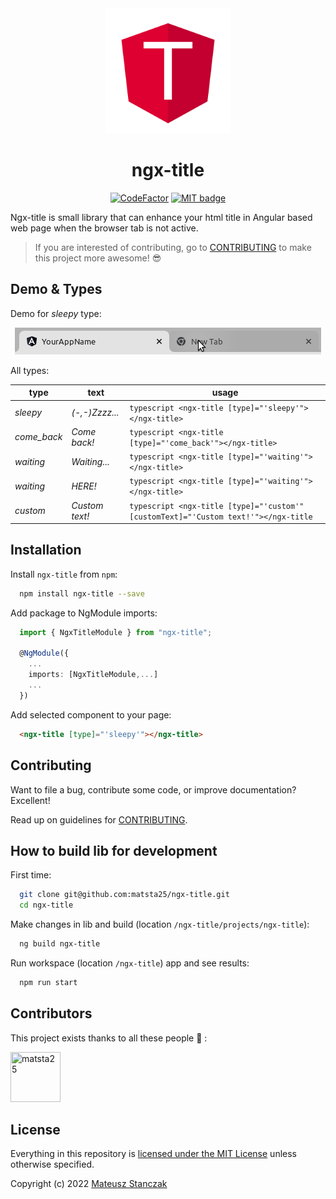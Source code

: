 <a href="https://github.com/matsta25/ngx-title">
<div align="center">
<img class="mx-auto center-block d-block" src="https://raw.githubusercontent.com/matsta25/ngx-title/main/ngx-title.png?sanitize=true" alt="ngx-title" width="200" height="200">
</div>
</a>

<h1 align="center">ngx-title</h1>

<p align="center">
  <a href="https://www.codefactor.io/repository/github/matsta25/ngx-title"><img src="https://www.codefactor.io/repository/github/matsta25/ngx-title/badge" alt="CodeFactor" /></a>    
  <a href="https://opensource.org/licenses/MIT"><img src="http://img.shields.io/badge/license-MIT-brightgreen.svg" alt="MIT badge"/></a>
</p>

Ngx-title is small library that can enhance your html title in Angular based web page when the browser tab is not active.

> If you are interested of contributing, go to [CONTRIBUTING](https://github.com/matsta25/ngx-title/blob/main/CONTRIBUTING.md) to make this project more awesome! :sunglasses:

## Demo & Types

Demo for _sleepy_ type:

<div align="center">
  <img src="https://raw.githubusercontent.com/matsta25/ngx-title/main/demo/sleepy.gif" width="490" height="43"  alt="demo"/> 
</div>

All types:

| type           | text                | usage                                                                                   |
|----------------|---------------------|-----------------------------------------------------------------------------------------|
| _sleepy_       | _(-,-)Zzzz..._      |```typescript <ngx-title [type]="'sleepy'"></ngx-title>```                             |
| _come_back_    | _Come back!_        |```typescript <ngx-title [type]="'come_back'"></ngx-title>```                          |
| _waiting_      | _Waiting..._        |```typescript <ngx-title [type]="'waiting'"></ngx-title>```                            |
| _waiting_      | _HERE!_             |```typescript <ngx-title [type]="'waiting'"></ngx-title>```                            |
| _custom_       | _Custom text!_      | ```typescript <ngx-title [type]="'custom'" [customText]="'Custom text!'"></ngx-title``` |      

## Installation

Install `ngx-title` from `npm`:

```bash
  npm install ngx-title --save
```

Add package to NgModule imports:
```typescript
  import { NgxTitleModule } from "ngx-title";
  
  @NgModule({
    ...
    imports: [NgxTitleModule,...]
    ...
  })
```

Add selected component to your page:
```html
  <ngx-title [type]="'sleepy'"></ngx-title>
```

## Contributing

Want to file a bug, contribute some code, or improve documentation? Excellent!

Read up on guidelines for [CONTRIBUTING](https://github.com/matsta25/ngx-title/blob/main/CONTRIBUTING.md).

## How to build lib for development

First time:

```bash
  git clone git@github.com:matsta25/ngx-title.git
  cd ngx-title
```

Make changes in lib and build (location `/ngx-title/projects/ngx-title`):

```bash
  ng build ngx-title
```

Run workspace (location `/ngx-title`) app and see results:

```bash
  npm run start
```

## Contributors

This project exists thanks to all these people :muscle: :

[//]: contributor-faces

<a href="https://github.com/matsta25"><img src="https://avatars2.githubusercontent.com/u/32844571?v=4" title="matsta25" width="80" height="80"></a>

## License

Everything in this repository is [licensed under the MIT License][license] unless otherwise specified.

Copyright (c) 2022 [Mateusz Stanczak]

[license]: https://github.com/matsta25/ngx-title/blob/main/LICENSE
[Mateusz Stanczak]: https://github.com/matsta25

<!---
BUILD lib
  in ngx-title-workspace/projects/ngx-title run ng build ngx-title
Publish lib
  in ngx-title-workspace/dist/ngx-title run npm publis

TODO:
docs like - https://www.npmjs.com/package/ngx-bootstrap
version 1.0.0 and post on reddit
change worksprace to ngx-title
-->
